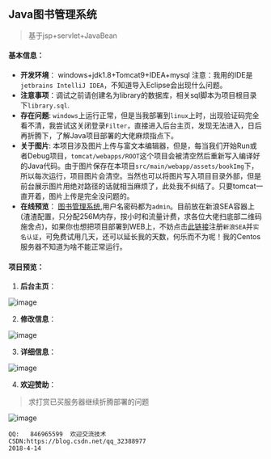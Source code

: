 ##                                 Java图书管理系统

> 基于jsp+servlet+JavaBean
#### 基本信息：

- **开发环境**： windows+jdk1.8+Tomcat9+IDEA+mysql
注意：我用的IDE是`jetbrains IntelliJ IDEA`，不知道导入Eclipse会出现什么问题。
- **注意事项**：调试之前请创建名为library的数据库，相关sql脚本为项目根目录下`library.sql`.
- **存在问题**: `windows`上运行正常，但是当我部署到`linux`上时，出现验证码完全看不清，我尝试这关闭登录`Filter`，直接进入后台主页，发现无法进入，日后再折腾下，了解Java项目部署的大佬麻烦指点下。
- **关于图片**: 本项目涉及图片上传与富文本编辑器，但是，每当我们开始Run或者Debug项目，`tomcat/webapps/ROOT`这个项目会被清空然后重新写入编译好的Java代码。由于图片保存在本项目`src/main/webapp/assets/bookImg`下，所以每次运行，项目图片会清空。当然也可以将图片写入项目目录外部，但是前台展示图片用绝对路径的话就相当麻烦了，此处我不纠结了。只要tomcat一直开着，图片上传是完全没问题的。
- **在线预览**： [图书管理系统](http://wustzy.applinzi.com),用户名密码都为`admin`。目前放在新浪SEA容器上(渣渣配置，只分配256M内存，按小时和流量计费，求各位大佬扫底部二维码施舍点)，如果你也想把项目部署到WEB上，不妨点击[此链接](https://www.sinacloud.com/public/login/inviter/gaimrn-mddmzeKWrhKW3aIF4jWh9eJtrfnymdg.html)注册`新浪SEA`并`实名认证`，可免费试用几天，还可以延长我的天数，何乐而不为呢！我的Centos服务器不知道为啥不能正常运行。
#### 项目预览：


1. **后台主页**：


![image](https://github.com/Mrzyang/LibrarySystem/blob/master/src/main/webapp/assets/images/github/home.png)

2. **修改信息**：


![image](https://github.com/Mrzyang/LibrarySystem/blob/master/src/main/webapp/assets/images/github/update.png)

3. **详细信息**：


![image](https://github.com/Mrzyang/LibrarySystem/blob/master/src/main/webapp/assets/images/github/detail.png)


4. **欢迎赞助**：
> 求打赏已买服务器继续折腾部署的问题


![image](https://github.com/Mrzyang/LibrarySystem/blob/master/src/main/webapp/assets/images/github/alipay.png)

    QQ:   846965599  欢迎交流技术
    CSDN:https://blog.csdn.net/qq_32388977
    2018-4-14

